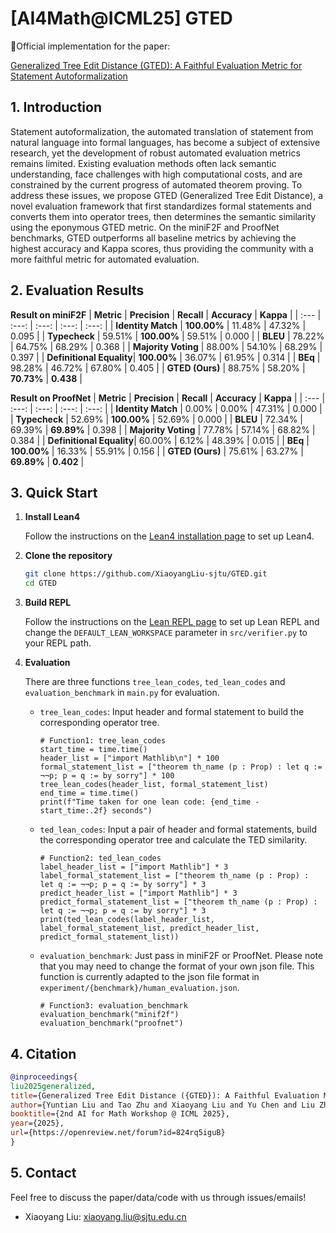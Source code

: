 # [AI4Math@ICML25] GTED

📝Official implementation for the paper:

[Generalized Tree Edit Distance (GTED): A Faithful Evaluation Metric for Statement Autoformalization](https://arxiv.org/abs/2507.07399)


## 1. Introduction
Statement autoformalization, the automated translation of statement from natural language into formal languages, has become a subject of extensive research, yet the development of robust automated evaluation metrics remains limited. Existing evaluation methods often lack semantic understanding, face challenges with high computational costs, and are constrained by the current progress of automated theorem proving. To address these issues, we propose GTED (Generalized Tree Edit Distance), a novel evaluation framework that first standardizes formal statements and converts them into operator trees, then determines the semantic similarity using the eponymous GTED metric. On the miniF2F and ProofNet benchmarks, GTED outperforms all baseline metrics by achieving the highest accuracy and Kappa scores, thus providing the community with a more faithful metric for automated evaluation.


## 2. Evaluation Results
**Result on miniF2F**
| **Metric** | **Precision** | **Recall** | **Accuracy** | **Kappa** |
| :--- | :---: | :---: | :---: | :---: |
| **Identity Match** | **100.00%** | 11.48% | 47.32% | 0.095 |
| **Typecheck** | 59.51% | **100.00%** | 59.51% | 0.000 |
| **BLEU** | 78.22% | 64.75% | 68.29% | 0.368 |
| **Majority Voting** | 88.00% | 54.10% | 68.29% | 0.397 |
| **Definitional Equality**| **100.00%** | 36.07% | 61.95% | 0.314 |
| **BEq** | 98.28% | 46.72% | 67.80% | 0.405 |
| **GTED (Ours)** | 88.75% | 58.20% | **70.73%** | **0.438** |

**Result on ProofNet**
| **Metric** | **Precision** | **Recall** | **Accuracy** | **Kappa** |
| :--- | :---: | :---: | :---: | :---: |
| **Identity Match** | 0.00% | 0.00% | 47.31% | 0.000 |
| **Typecheck** | 52.69% | **100.00%** | 52.69% | 0.000 |
| **BLEU** | 72.34% | 69.39% | **69.89%** | 0.398 |
| **Majority Voting** | 77.78% | 57.14% | 68.82% | 0.384 |
| **Definitional Equality**| 60.00% | 6.12% | 48.39% | 0.015 |
| **BEq** | **100.00%** | 16.33% | 55.91% | 0.156 |
| **GTED (Ours)** | 75.61% | 63.27% | **69.89%** | **0.402** |


## 3. Quick Start
1. **Install Lean4**

    Follow the instructions on the [Lean4 installation page](https://leanprover-community.github.io/get_started.html) to set up Lean4.

2. **Clone the repository**
    ```sh
    git clone https://github.com/XiaoyangLiu-sjtu/GTED.git
    cd GTED
    ```

3. **Build REPL**

    Follow the instructions on the [Lean REPL page](https://github.com/leanprover-community/repl.git) to set up Lean REPL and change the `DEFAULT_LEAN_WORKSPACE` parameter in `src/verifier.py` to your REPL path.

4. **Evaluation**

    There are three functions `tree_lean_codes`, `ted_lean_codes` and `evaluation_benchmark` in `main.py` for evaluation.

    - `tree_lean_codes`: Input header and formal statement to build the corresponding operator tree.
        ```shell
        # Function1: tree_lean_codes
        start_time = time.time()
        header_list = ["import Mathlib\n"] * 100
        formal_statement_list = ["theorem th_name (p : Prop) : let q := ¬¬p; p = q := by sorry"] * 100
        tree_lean_codes(header_list, formal_statement_list)
        end_time = time.time()
        print(f"Time taken for one lean code: {end_time - start_time:.2f} seconds")
        ```
    
    - `ted_lean_codes`: Input a pair of header and formal statements, build the corresponding operator tree and calculate the TED similarity.
        ```shell
        # Function2: ted_lean_codes
        label_header_list = ["import Mathlib"] * 3
        label_formal_statement_list = ["theorem th_name (p : Prop) : let q := ¬¬p; p = q := by sorry"] * 3
        predict_header_list = ["import Mathlib"] * 3
        predict_formal_statement_list = ["theorem th_name (p : Prop) : let q := ¬¬p; p = q := by sorry"] * 3
        print(ted_lean_codes(label_header_list, label_formal_statement_list, predict_header_list, predict_formal_statement_list))
        ```

    - `evaluation_benchmark`: Just pass in miniF2F or ProofNet. Please note that you may need to change the format of your own json file. This function is currently adapted to the json file format in `experiment/{benchmark}/human_evaluation.json`.
        ```shell
        # Function3: evaluation_benchmark
        evaluation_benchmark("minif2f")
        evaluation_benchmark("proofnet")
        ```


## 4. Citation
```bibtex
@inproceedings{
liu2025generalized,
title={Generalized Tree Edit Distance ({GTED}): A Faithful Evaluation Metric for Statement Autoformalization},
author={Yuntian Liu and Tao Zhu and Xiaoyang Liu and Yu Chen and Liu ZhaoXuan and Guo qingfeng and Jiashuo Zhang and Kangjie Bao and Tao Luo},
booktitle={2nd AI for Math Workshop @ ICML 2025},
year={2025},
url={https://openreview.net/forum?id=824rq5iguB}
}
```


## 5. Contact
Feel free to discuss the paper/data/code with us through issues/emails!
- Xiaoyang Liu: xiaoyang.liu@sjtu.edu.cn